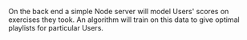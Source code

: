 On the back end a simple Node server will model Users' scores on exercises they took. An algorithm will train on this data to give optimal playlists for particular Users.
